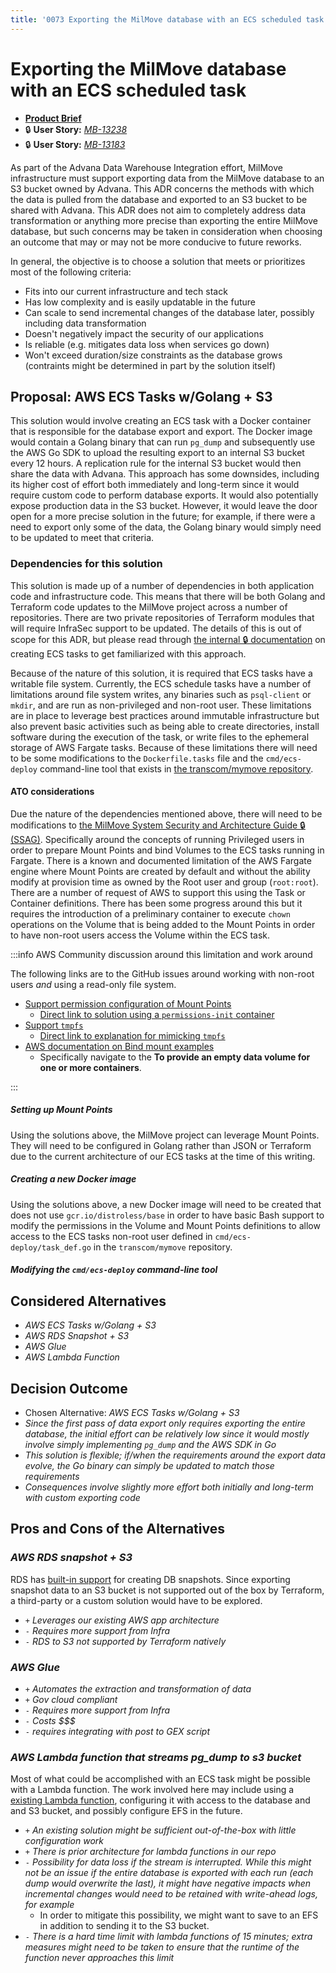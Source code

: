 ```yaml
---
title: '0073 Exporting the MilMove database with an ECS scheduled task'
---
```


# Exporting the MilMove database with an ECS scheduled task

- [**Product Brief**](https://dp3.atlassian.net/wiki/spaces/MT/pages/1802797074/Advana+Data+Warehouse+Integration)
- 🔒 **User Story:** [_MB-13238_](https://dp3.atlassian.net/browse/MB-13238)
- 🔒 **User Story:** [_MB-13183_](https://dp3.atlassian.net/browse/MB-13183)

As part of the Advana Data Warehouse Integration effort, MilMove infrastructure must support exporting data from the MilMove database to an S3 bucket owned by Advana. This ADR concerns the methods with which the data is pulled from the database and exported to an S3 bucket to be shared with Advana. This ADR does not aim to completely address data transformation or anything more precise than exporting the entire MilMove database, but such concerns may be taken in consideration when choosing an outcome that may or may not be more conducive to future reworks.

In general, the objective is to choose a solution that meets or prioritizes most of the following criteria:
- Fits into our current infrastructure and tech stack
- Has low complexity and is easily updatable in the future
- Can scale to send incremental changes of the database later, possibly including data transformation
- Doesn't negatively impact the security of our applications
- Is reliable (e.g. mitigates data loss when services go down)
- Won't exceed duration/size constraints as the database grows (contraints might be determined in part by the solution itself)


## Proposal: AWS ECS Tasks w/Golang + S3

This solution would involve creating an ECS task with a Docker container that is responsible for the database export and export. The Docker image would contain a Golang binary that can run `pg_dump` and subsequently use the AWS Go SDK to upload the resulting export to an internal S3 bucket every 12 hours. A replication rule for the internal S3 bucket would then share the data with Advana. This approach has some downsides, including its higher cost of effort both immediately and long-term since it would require custom code to perform database exports. It would also potentially expose production data in the S3 bucket. However, it would leave the door open for a more precise solution in the future; for example, if there were a need to export only some of the data, the Golang binary would simply need to be updated to meet that criteria.

### Dependencies for this solution

This solution is made up of a number of dependencies in both application code
and infrastructure code. This means that there will be both Golang and Terraform
code updates to the MilMove project across a number of repositories. There are
two private repositories of Terraform modules that will require InfraSec support
to be updated. The details of this is out of scope for this ADR, but please read
through [the internal 🔒 documentation][docs-create-ecs-task] on creating ECS
tasks to get familiarized with this approach.

Because of the nature of this solution, it is required that ECS tasks have a
writable file system. Currently, the ECS schedule tasks have a number of
limitations around file system writes, any binaries such as `psql-client` or
`mkdir`, and are run as non-privileged and non-root user. These limitations are
in place to leverage best practices around immutable infrastructure but also
prevent basic activities such as being able to create directories, install
software during the execution of the task, or write files to the ephemeral
storage of AWS Fargate tasks. Because of these limitations there will need to be
some modifications to the `Dockerfile.tasks` file and the `cmd/ecs-deploy`
command-line tool that exists in [the transcom/mymove repository][gh-mymove].

[docs-create-ecs-task]: https://dp3.atlassian.net/l/cp/17R7gtqv
[gh-mymove]: https://github.com/transcom/mymove

#### ATO considerations

Due the nature of the dependencies mentioned above, there will need to be
modifications to [the MilMove System Security and Architecture Guide 🔒
(SSAG)][docs-ssag]. Specifically around the concepts of running Privileged users
in order to prepare Mount Points and bind Volumes to the ECS tasks running in
Fargate. There is a known and documented limitation of the AWS Fargate engine
where Mount Points are created by default and without the ability modify at
provision time as owned by the Root user and group (`root:root`). There are a
number of request of AWS to support this using the Task or Container
definitions. There has been some progress around this but it requires the
introduction of a preliminary container to execute `chown` operations on the
Volume that is being added to the Mount Points in order to have non-root users
access the Volume within the ECS task.

:::info AWS Community discussion around this limitation and work around

The following links are to the GitHub issues around working with non-root users
_and_ using a read-only file system.

- [Support permission configuration of Mount
  Points][gh-aws-config-mp-permissions]
    - [Direct link to solution using a `permissions-init`
      container][gh-aws-config-mp-permissions-solution]
- [Support `tmpfs`][gh-aws-tmpfs]
    - [Direct link to explanation for mimicking `tmpfs`][gh-aws-tmpfs-solution]
- [AWS documentation on Bind mount examples][docs-aws-bind-mount-examples]
    - Specifically navigate to the **To provide an empty data volume for one or
      more containers**.

[gh-aws-config-mp-permissions]: https://github.com/aws/containers-roadmap/issues/938
[gh-aws-tmpfs]: https://github.com/aws/containers-roadmap/issues/736
[gh-aws-tmpfs-solution]: https://github.com/aws/containers-roadmap/issues/736#issuecomment-1124118127
[gh-aws-config-mp-permissions-solution]: https://github.com/aws/containers-roadmap/issues/938#issuecomment-868096035
[docs-aws-bind-mount-examples]: https://docs.aws.amazon.com/AmazonECS/latest/developerguide/bind-mounts.html#bind-mount-examples
:::

[docs-ssag]: https://dp3.atlassian.net/wiki/spaces/MT/pages/1251147777/System+Security+and+Architecture+Guide

##### Setting up Mount Points

Using the solutions above, the MilMove project can leverage Mount Points. They
will need to be configured in Golang rather than JSON or Terraform due to the
current architecture of our ECS tasks at the time of this writing.

##### Creating a new Docker image

Using the solutions above, a new Docker image will need to be created that does
not use `gcr.io/distroless/base` in order to have basic Bash support to modify
the permissions in the Volume and Mount Points definitions to allow access to
the ECS tasks non-root user defined in `cmd/ecs-deploy/task_def.go` in the
`transcom/mymove` repository.

##### Modifying the `cmd/ecs-deploy` command-line tool

## Considered Alternatives

* *AWS ECS Tasks w/Golang + S3*
* *AWS RDS Snapshot + S3*
* *AWS Glue*
* *AWS Lambda Function*

## Decision Outcome

* Chosen Alternative: *AWS ECS Tasks w/Golang + S3*
* *Since the first pass of data export only requires exporting the entire database, the initial effort can be relatively low since it would mostly involve simply implementing `pg_dump` and the AWS SDK in Go*
* *This solution is flexible; if/when the requirements around the export data evolve, the Go binary can simply be updated to match those requirements*
* *Consequences involve slightly more effort both initially and long-term with custom exporting code*

## Pros and Cons of the Alternatives

### *AWS RDS snapshot + S3*
RDS has [built-in support](https://docs.aws.amazon.com/AmazonRDS/latest/UserGuide/USER_CreateSnapshot.html) for creating DB snapshots. Since exporting snapshot data to an S3 bucket is not supported out of the box by Terraform, a third-party or a custom solution would have to be explored.
* `+` *Leverages our existing AWS app architecture*
* `-` *Requires more support from Infra*
* `-` *RDS to S3 not supported by Terraform natively*

### *AWS Glue*
* `+` *Automates the extraction and transformation of data*
* `+` *Gov cloud compliant*
* `-` *Requires more support from Infra*
* `-` *Costs $$$*
* `-` *requires integrating with post to GEX script*

### *AWS Lambda function that streams pg_dump to s3 bucket*
Most of what could be accomplished with an ECS task might be possible with a Lambda function. The work involved here may include using a [existing Lambda function](https://github.com/jameshy/pgdump-aws-lambda), configuring it with access to the database and and S3 bucket, and possibly configure EFS in the future.
* `+` *An existing solution might be sufficient out-of-the-box with little configuration work*
* `+` *There is prior architecture for lambda functions in our repo*
* `-` *Possibility for data loss if the stream is interrupted. While this might not be an issue if the entire database is exported with each run (each dump would overwrite the last), it might have negative impacts when incremental changes would need to be retained with write-ahead logs, for example*
	* In order to mitigate this possibility, we might want to save to an EFS in addition to sending it to the S3 bucket.
* `-` *There is a hard time limit with lambda functions of 15 minutes; extra measures might need to be taken to ensure that the runtime of the function never approaches this limit*